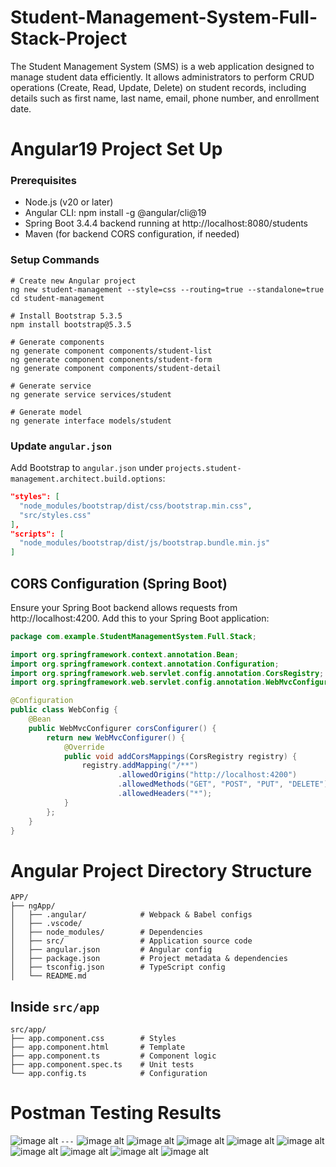 # Student-Management-System-Full-Stack-Project
The Student Management System (SMS) is a web application designed to manage student data efficiently. It allows administrators to perform CRUD operations (Create, Read, Update, Delete) on student records, including details such as first name, last name, email, phone number, and enrollment date.
# Angular19 Project Set Up
### Prerequisites
  * Node.js (v20 or later)
  * Angular CLI: npm install -g @angular/cli@19
  * Spring Boot 3.4.4 backend running at http://localhost:8080/students
  * Maven (for backend CORS configuration, if needed)
### Setup Commands
```
# Create new Angular project
ng new student-management --style=css --routing=true --standalone=true
cd student-management

# Install Bootstrap 5.3.5
npm install bootstrap@5.3.5

# Generate components
ng generate component components/student-list
ng generate component components/student-form
ng generate component components/student-detail

# Generate service
ng generate service services/student

# Generate model
ng generate interface models/student
```

### Update `angular.json`
Add Bootstrap to `angular.json` under `projects.student-management.architect.build.options`:

```.json
"styles": [
  "node_modules/bootstrap/dist/css/bootstrap.min.css",
  "src/styles.css"
],
"scripts": [
  "node_modules/bootstrap/dist/js/bootstrap.bundle.min.js"
]
```
## CORS Configuration (Spring Boot)
Ensure your Spring Boot backend allows requests from http://localhost:4200. Add this to your Spring Boot application:

```.java
package com.example.StudentManagementSystem.Full.Stack;

import org.springframework.context.annotation.Bean;
import org.springframework.context.annotation.Configuration;
import org.springframework.web.servlet.config.annotation.CorsRegistry;
import org.springframework.web.servlet.config.annotation.WebMvcConfigurer;

@Configuration
public class WebConfig {
    @Bean
    public WebMvcConfigurer corsConfigurer() {
        return new WebMvcConfigurer() {
            @Override
            public void addCorsMappings(CorsRegistry registry) {
                registry.addMapping("/**")
                        .allowedOrigins("http://localhost:4200")
                        .allowedMethods("GET", "POST", "PUT", "DELETE")
                        .allowedHeaders("*");
            }
        };
    }
}
```
# Angular Project Directory Structure
```
APP/
├── ngApp/
│   ├── .angular/            # Webpack & Babel configs
│   ├── .vscode/
│   ├── node_modules/        # Dependencies
│   ├── src/                 # Application source code
│   ├── angular.json         # Angular config
│   ├── package.json         # Project metadata & dependencies
│   ├── tsconfig.json        # TypeScript config
│   └── README.md
```


## Inside `src/app`

```
src/app/
├── app.component.css        # Styles
├── app.component.html       # Template
├── app.component.ts         # Component logic
├── app.component.spec.ts    # Unit tests
└── app.config.ts            # Configuration
```



# Postman Testing Results
![image alt](https://github.com/PratikshaSolat3987/Student-Management-System-Full-Stack-Project/blob/3c48ac27d787dca36978215fa4144bc27302edd7/2025-04-20%20(6).png)
`---`
![image alt](https://github.com/PratikshaSolat3987/Student-Management-System-Full-Stack-Project/blob/231b29b2fe26677e04d47054920bacace91e68ef/2025-04-20%20(7).png)
![image alt](https://github.com/PratikshaSolat3987/Student-Management-System-Full-Stack-Project/blob/231b29b2fe26677e04d47054920bacace91e68ef/2025-04-20%20(8).png)
![image alt](https://github.com/PratikshaSolat3987/Student-Management-System-Full-Stack-Project/blob/231b29b2fe26677e04d47054920bacace91e68ef/2025-04-20%20(9).png)
![image alt](https://github.com/PratikshaSolat3987/Student-Management-System-Full-Stack-Project/blob/231b29b2fe26677e04d47054920bacace91e68ef/2025-04-20%20(10).png)
![image alt](https://github.com/PratikshaSolat3987/Student-Management-System-Full-Stack-Project/blob/231b29b2fe26677e04d47054920bacace91e68ef/2025-04-20%20(11).png)
![image alt](https://github.com/PratikshaSolat3987/Student-Management-System-Full-Stack-Project/blob/231b29b2fe26677e04d47054920bacace91e68ef/2025-04-20%20(12).png)
![image alt](https://github.com/PratikshaSolat3987/Student-Management-System-Full-Stack-Project/blob/231b29b2fe26677e04d47054920bacace91e68ef/2025-04-20%20(13).png)
![image alt](https://github.com/PratikshaSolat3987/Student-Management-System-Full-Stack-Project/blob/231b29b2fe26677e04d47054920bacace91e68ef/2025-04-20%20(14).png)
![image alt](https://github.com/PratikshaSolat3987/Student-Management-System-Full-Stack-Project/blob/231b29b2fe26677e04d47054920bacace91e68ef/2025-04-20%20(15).png)







